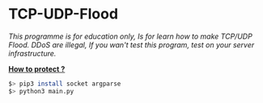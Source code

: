 # TCP-UDP-Flood

*This programme is for education only, Is for learn how to make TCP/UDP Flood. DDoS are illegal, If you wan't test this program, test on your server infrastructure.*

[**How to protect ?**](./HowToProtect.md)

```bash
$> pip3 install socket argparse
$> python3 main.py
```